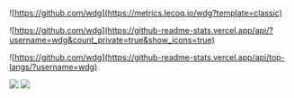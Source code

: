 ![https://github.com/wdg](https://metrics.lecoq.io/wdg?template=classic)

![https://github.com/wdg](https://github-readme-stats.vercel.app/api/?username=wdg&count_private=true&show_icons=true)

![https://github.com/wdg](https://github-readme-stats.vercel.app/api/top-langs/?username=wdg)

![](https://komarev.com/ghpvc/?username=wdg&style=plastic)
![](https://hit.yhype.me/github/profile?user_id=1290461)
